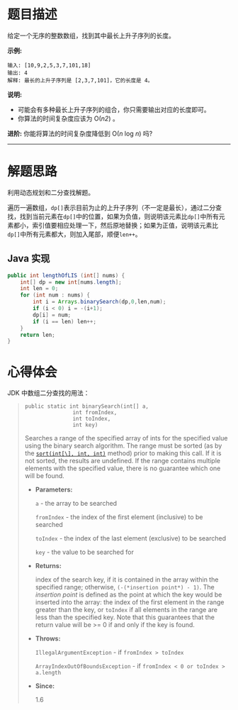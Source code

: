 # 题目描述

给定一个无序的整数数组，找到其中最长上升子序列的长度。

**示例:**

```
输入: [10,9,2,5,3,7,101,18]
输出: 4 
解释: 最长的上升子序列是 [2,3,7,101]，它的长度是 4。
```

**说明:**

- 可能会有多种最长上升子序列的组合，你只需要输出对应的长度即可。
- 你算法的时间复杂度应该为 O(*n2*) 。

**进阶:** 你能将算法的时间复杂度降低到 O(*n* log *n*) 吗?

---

# 解题思路

利用动态规划和二分查找解题。

遍历一遍数组，`dp[]`表示目前为止的上升子序列（不一定是最长），通过二分查找，找到当前元素在`dp[]`中的位置，如果为负值，则说明该元素比`dp[]`中所有元素都小，索引值要相应处理一下，然后原地替换；如果为正值，说明该元素比`dp[]`中所有元素都大，则加入尾部，顺便`len++`。

## Java 实现

```java
public int lengthOfLIS (int[] nums) {
    int[] dp = new int[nums.length];
    int len = 0;
    for (int num : nums) {
        int i = Arrays.binarySearch(dp,0,len,num);
        if (i < 0) i = -(i+1);
        dp[i] = num;
        if (i == len) len++;
    }
    return len;
}
```

# 心得体会

JDK 中数组二分查找的用法：

> ```
> public static int binarySearch(int[] a,
>                int fromIndex,
>                int toIndex,
>                int key)
> ```
>
> Searches a range of the specified array of ints for the specified value using the binary search algorithm. The range must be sorted (as by the [`sort(int[\], int, int)`](https://docs.oracle.com/javase/7/docs/api/java/util/Arrays.html#sort(int[],%20int,%20int)) method) prior to making this call. If it is not sorted, the results are undefined. If the range contains multiple elements with the specified value, there is no guarantee which one will be found.
>
> - **Parameters:**
>
>   `a` - the array to be searched
>
>   `fromIndex` - the index of the first element (inclusive) to be searched
>
>   `toIndex` - the index of the last element (exclusive) to be searched
>
>   `key` - the value to be searched for
>
> - **Returns:**
>
>   index of the search key, if it is contained in the array within the specified range; otherwise, `(-(*insertion point*) - 1)`. The *insertion point* is defined as the point at which the key would be inserted into the array: the index of the first element in the range greater than the key, or `toIndex` if all elements in the range are less than the specified key. Note that this guarantees that the return value will be >= 0 if and only if the key is found.
>
> - **Throws:**
>
>   `IllegalArgumentException` - if `fromIndex > toIndex`
>
>   `ArrayIndexOutOfBoundsException` - if `fromIndex < 0 or toIndex > a.length`
>
> - **Since:**
>
>   1.6

